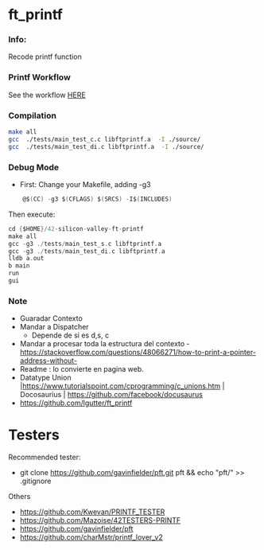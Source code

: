 # ft_printf

### Info:
Recode printf function

### Printf Workflow

See the workflow [HERE](https://drive.google.com/file/d/1zPrMQ2q4wuR16TWdBtKlLVVquNKdpGmb/view?usp=sharing)

### Compilation
```bash
make all
gcc  ./tests/main_test_c.c libftprintf.a  -I ./source/
gcc  ./tests/main_test_di.c libftprintf.a  -I ./source/
```

### Debug  Mode

- First: Change your Makefile, adding -g3
```c
	@$(CC) -g3 $(CFLAGS) $(SRCS) -I$(INCLUDES)
```
Then execute:
```c
cd {$HOME}/42-silicon-valley-ft-printf
make all
gcc -g3 ./tests/main_test_s.c libftprintf.a
gcc -g3 ./tests/main_test_di.c libftprintf.a
lldb a.out
b main
run
gui
```



### Note
- Guaradar Contexto
- Mandar a Dispatcher
	- Depende de si es d,s, c
- Mandar a procesar toda la estructura del contexto
-https://stackoverflow.com/questions/48066271/how-to-print-a-pointer-address-without-
- Readme : lo convierte en pagina web.
- Datatype Union |https://www.tutorialspoint.com/cprogramming/c_unions.htm | Docosaurius | https://github.com/facebook/docusaurus
- https://github.com/lgutter/ft_printf


# Testers

Recommended tester:
- git clone https://github.com/gavinfielder/pft.git pft && echo "pft/" >> .gitignore

Others
- https://github.com/Kwevan/PRINTF_TESTER
- https://github.com/Mazoise/42TESTERS-PRINTF
- https://github.com/gavinfielder/pft
- https://github.com/charMstr/printf_lover_v2